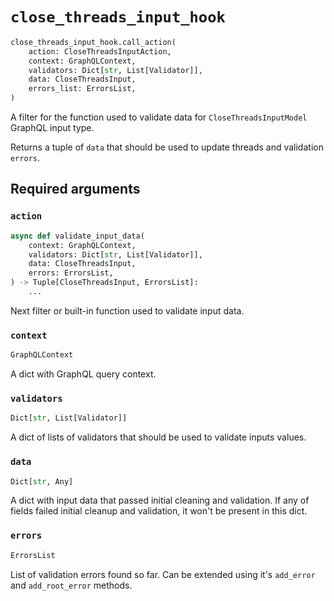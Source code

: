 # `close_threads_input_hook`

```python
close_threads_input_hook.call_action(
    action: CloseThreadsInputAction,
    context: GraphQLContext,
    validators: Dict[str, List[Validator]],
    data: CloseThreadsInput,
    errors_list: ErrorsList,
)
```

A filter for the function used to validate data for `CloseThreadsInputModel` GraphQL input type.

Returns a tuple of `data` that should be used to update threads and validation `errors`.


## Required arguments

### `action`

```python
async def validate_input_data(
    context: GraphQLContext,
    validators: Dict[str, List[Validator]],
    data: CloseThreadsInput,
    errors: ErrorsList,
) -> Tuple[CloseThreadsInput, ErrorsList]:
    ...
```

Next filter or built-in function used to validate input data.


### `context`

```python
GraphQLContext
```

A dict with GraphQL query context.


### `validators`

```python
Dict[str, List[Validator]]
```

A dict of lists of validators that should be used to validate inputs values.


### `data`

```python
Dict[str, Any]
```

A dict with input data that passed initial cleaning and validation. If any of fields failed initial cleanup and validation, it won't be present in this dict.


### `errors`

```python
ErrorsList
```

List of validation errors found so far. Can be extended using it's `add_error` and `add_root_error` methods.